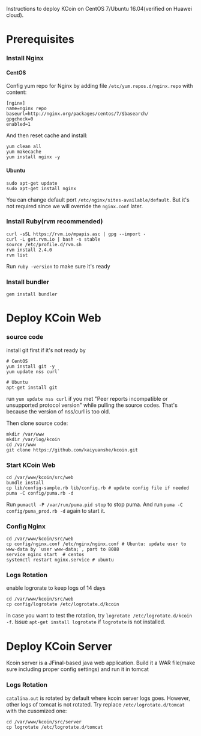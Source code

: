 Instructions to deploy KCoin on CentOS 7/Ubuntu 16.04(verified on Huawei cloud).

# Prerequisites

### Install Nginx

#### CentOS
Config yum repo for Nginx by adding file `/etc/yum.repos.d/nginx.repo` with content:
```
[nginx]
name=nginx repo
baseurl=http://nginx.org/packages/centos/7/$basearch/
gpgcheck=0
enabled=1
```
And then reset cache and install:
```
yum clean all
yum makecache
yum install nginx -y
```

#### Ubuntu
```
sudo apt-get update
sudo apt-get install nginx
```
You can change default port `/etc/nginx/sites-available/default`. But it's not required since we will override the `nginx.conf` later.

### Install Ruby(rvm recommended)

```
curl -sSL https://rvm.io/mpapis.asc | gpg --import -
curl -L get.rvm.io | bash -s stable
source /etc/profile.d/rvm.sh
rvm install 2.4.0
rvm list
```
Run `ruby -version` to make sure it's ready

### Install bundler
```
gem install bundler
```

# Deploy KCoin Web
### source code
install git first if it's not ready by 
```
# CentOS
yum install git -y
yum update nss curl`

# Ubuntu
apt-get install git
```
run `yum update nss curl` if you met "Peer reports incompatible or unsupported protocol version" while pulling the source codes.
That's because the version of nss/curl is too old.

Then clone source code:
```
mkdir /var/www
mkdir /var/log/kcoin
cd /var/www
git clone https://github.com/kaiyuanshe/kcoin.git
```

### Start KCoin Web
```
cd /var/www/kcoin/src/web
bundle install
cp lib/config-sample.rb lib/config.rb # update config file if needed
puma -C config/puma.rb -d
```
Run `pumactl -P /var/run/puma.pid stop` to stop puma. And run `puma -C config/puma_prod.rb -d` again to start it.

### Config Nginx
```
cd /var/www/kcoin/src/web
cp config/nginx.conf /etc/nginx/nginx.conf # Ubuntu: update user to www-data by `user www-data;`, port to 8088
service nginx start  # centos
systemctl restart nginx.service # ubuntu
```

### Logs Rotation
enable logrorate to keep logs of 14 days
```
cd /var/www/kcoin/src/web
cp config/logrotate /etc/logrotate.d/kcoin
```
in case you want to test the rotation, try `logrotate /etc/logrotate.d/kcoin -f`. Issue `apt-get install logrotate` if `logrotate` is not installed.


# Deploy KCoin Server
Kcoin server is a JFinal-based java web application. Build it a WAR file(make sure including proper config settings) and run it in tomcat

### Logs Rotation
`catalina.out` is rotated by default where kcoin server logs goes. However, other logs of tomcat is not rotated. Try replace `/etc/logrotate.d/tomcat` with the cusomized one:
```
cd /var/www/kcoin/src/server
cp logrotate /etc/logrotate.d/tomcat
``` 


